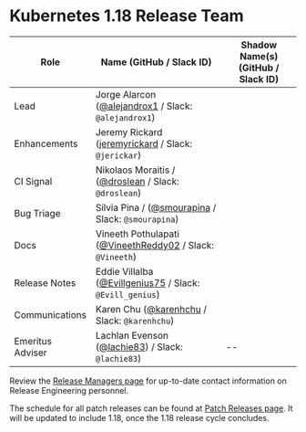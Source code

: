 # Kubernetes 1.18 Release Team

| **Role** | **Name** (**GitHub / Slack ID**)  | **Shadow Name(s) (GitHub / Slack ID)** |
| ------ | ------ | ------ |
| Lead |  Jorge Alarcon ([@alejandrox1](https://github.com/alejandrox1) / Slack: `@alejandrox1`) |  |
| Enhancements | Jeremy Rickard ([jeremyrickard](https://github.com/jeremyrickard) / Slack: `@jerickar`) |  |
| CI Signal | Nikolaos Moraitis / ([@droslean](https://github.com/droslean) / Slack: `@droslean`) |  |
| Bug Triage | Silvia Pina / ([@smourapina](https://github.com/smourapina) / Slack: `@smourapina`) |  |
| Docs | Vineeth Pothulapati ([@VineethReddy02](https://github.com/VineethReddy02) / Slack: `@Vineeth`) |  |
| Release Notes | Eddie Villalba ([@Evillgenius75](https://github.com/Evillgenius75) / Slack: `@Evill_genius`) |  |
| Communications | Karen Chu ([@karenhchu](https://github.com/karenhchu) / Slack: `@karenhchu`) |  |
| Emeritus Adviser | Lachlan Evenson ([@lachie83](https://github.com/lachie83)) / Slack: `@lachie83`) | -- |

Review the [Release Managers page](/release-managers.md) for up-to-date contact information on Release Engineering personnel.

The schedule for all patch releases can be found at [Patch Releases page](/releases/patch-releases.md). It will be updated to include 1.18, once the 1.18 release cycle concludes.

